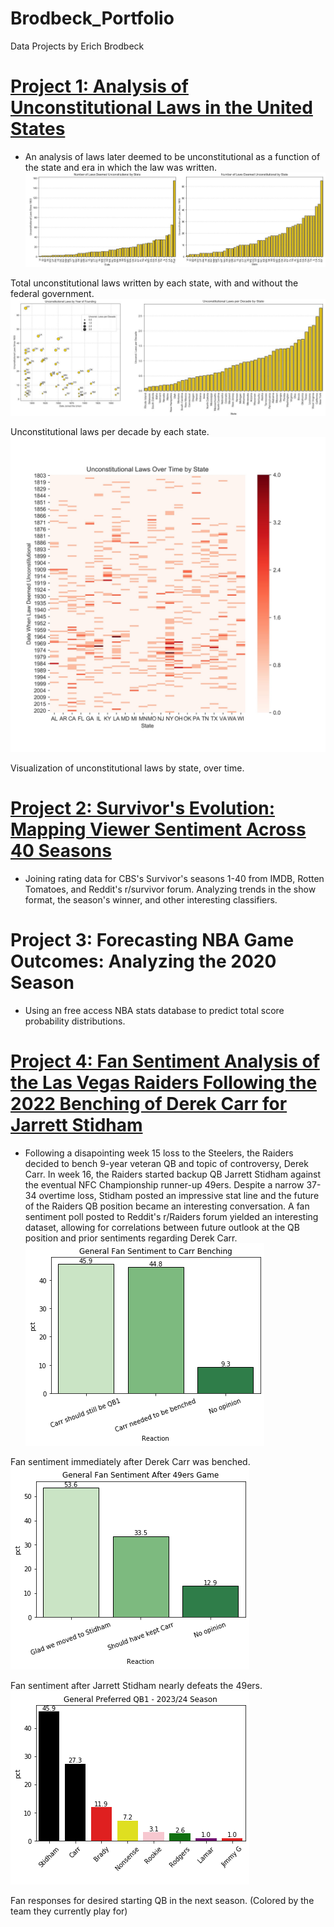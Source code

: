 # Brodbeck_Portfolio
Data Projects by Erich Brodbeck

# [Project 1: Analysis of Unconstitutional Laws in the United States](https://github.com/ebrodbeck/Unconstitutional_Laws)
- An analysis of laws later deemed to be unconstitutional as a function of the state and era in which the law was written.
![](https://github.com/ebrodbeck/Unconstitutional_Laws/blob/main/Total%20Unconstitutional%20Laws%20by%20State.JPG)


Total unconstitutional laws written by each state, with and without the federal government.
![](https://github.com/ebrodbeck/Unconstitutional_Laws/blob/main/Unconstitutional%20Laws%20per%20Decade%20by%20State.JPG)


Unconstitutional laws per decade by each state.
![](https://github.com/ebrodbeck/Unconstitutional_Laws/blob/main/Unconstitutional%20Laws%20by%20State%20and%20Time.jpg)


Visualization of unconstitutional laws by state, over time.

# [Project 2: Survivor's Evolution: Mapping Viewer Sentiment Across 40 Seasons](https://github.com/ebrodbeck/Survivor_Ratings)
- Joining rating data for CBS's Survivor's seasons 1-40 from IMDB, Rotten Tomatoes, and Reddit's r/survivor forum. Analyzing trends in the show format, the season's winner, and other interesting classifiers.

# Project 3: Forecasting NBA Game Outcomes: Analyzing the 2020 Season
- Using an free access NBA stats database to predict total score probability distributions.

# [Project 4: Fan Sentiment Analysis of the Las Vegas Raiders Following the 2022 Benching of Derek Carr for Jarrett Stidham](https://github.com/ebrodbeck/Raiders_Fan_Sentiment)
- Following a disapointing week 15 loss to the Steelers, the Raiders decided to bench 9-year veteran QB and topic of controversy, Derek Carr. In week 16, the Raiders started backup QB Jarrett Stidham against the eventual NFC Championship runner-up 49ers. Despite a narrow 37-34 overtime loss, Stidham posted an impressive stat line and the future of the Raiders QB position became an interesting conversation. A fan sentiment poll posted to Reddit's r/Raiders forum yielded an interesting dataset, allowing for correlations between future outlook at the QB position and prior sentiments regarding Derek Carr.
![](https://github.com/ebrodbeck/Raiders_Fan_Sentiment/blob/main/General%20Opinion%20on%20Who%20Should%20Finish%20This%20Season.png)


Fan sentiment immediately after Derek Carr was benched.
![](https://github.com/ebrodbeck/Raiders_Fan_Sentiment/blob/main/General%20Opinion%20on%20Who%20Should%20Finish%20This%20Season%20After%20Playing%20the%2049ers.png)


Fan sentiment after Jarrett Stidham nearly defeats the 49ers.
![](https://github.com/ebrodbeck/Raiders_Fan_Sentiment/blob/main/General%20Preferred%20QB1%20Next%20Season.png)


Fan responses for desired starting QB in the next season. (Colored by the team they currently play for)

